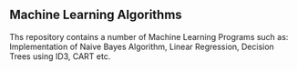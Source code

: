## Machine Learning Algorithms

Ths repository contains a number of Machine Learning Programs such as: Implementation of Naive Bayes Algorithm, Linear Regression, Decision Trees using ID3, CART etc.
